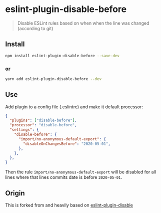 # eslint-plugin-disable-before

> Disable ESLint rules based on when when the line was changed (according to git)

## Install

```bash
npm install eslint-plugin-disable-before --save-dev
```

### or
```bash
yarn add eslint-plugin-disable-before --dev
```

## Use

Add plugin to a config file (.eslintrc) and make it default processor:

```json
{
  "plugins": ["disable-before"],
  "processor": "disable-before",
  "settings": {
    "disable-before": {
      "import/no-anonymous-default-export": {
        "disableOnChangesBefore": "2020-05-01",
      },
    },
  },
}
```
Then the rule `import/no-anonymous-default-export` will be disabled for all lines where that lines commits date is before `2020-05-01`.

## Origin

This is forked from and heavily based on [eslint-plugin-disable](https://github.com/mradionov/eslint-plugin-disable)
